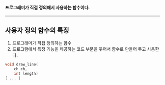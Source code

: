 #### 프로그래머가 직접 정의해서 사용하는 함수이다. ####
____

## 사용자 정의 함수의 특징 ##

1. 프로그래머가 직접 정의하는 함수
2. 프로그램에서 특정 기능을 제공하는 코드 부분을 묶어서 함수로 만들어 두고 사용한다.

```c
void draw_line(
	ch ch,
	int length)
{ ... }
```
